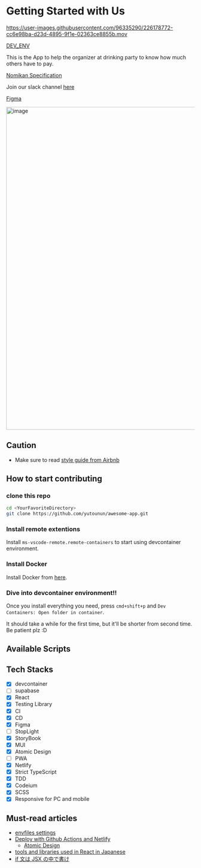 # Getting Started with Us



https://user-images.githubusercontent.com/96335290/226178772-cc6e98ba-d23d-4895-9f1e-02363ce8855b.mov



[DEV_ENV](https://spectacular-boba-b2aad2.netlify.app/)

This is the App to help the organizer at drinking party to know how much others have to pay.

[Nomikan Specification](https://gifted-airboat-26e.notion.site/NomiKan-4a92bb4555d947ab87c3894f9cef976d)

Join our slack channel [here](https://join.slack.com/t/slack-syd5787/shared_invite/zt-1q7n0mfqr-5BBOTmqxBvYpXVAJHtyW5Q)

[Figma](https://www.figma.com/file/rCcFP28Aws9kDXAZBRyYLp/%E7%84%A1%E9%A1%8C?node-id=0%3A1&t=nuxgWPbvti5CUmYT-1)

<img width="861" alt="image" src="https://user-images.githubusercontent.com/96335290/221718011-83a1ab20-9b64-4a81-938c-760ec78a0d75.png">

## Caution

- Make sure to read [style guide from Airbnb](https://github.com/airbnb/javascript/tree/master/react)

## How to start contributing

### clone this repo

```sh
cd <YourFavoriteDirectory>
git clone https://github.com/yutounun/awesome-app.git
```

### Install remote extentions

Install `ms-vscode-remote.remote-containers` to start using devcontainer environment.

### Install Docker

Install Docker from [here](https://docs.docker.com/desktop/install/mac-install/).

### Dive into devcontainer environment!!

Once you install everything you need, press `cmd+shift+p` and `Dev Containers: Open folder in container`.

It should take a while for the first time, but it'll be shorter from second time. Be patient plz :D

## Available Scripts

## Tech Stacks

- [x] devcontainer
- [ ] supabase
- [x] React
- [x] Testing Library
- [x] CI
- [x] CD
- [x] Figma
- [ ] StopLight
- [x] StoryBook
- [x] MUI
- [x] Atomic Design
- [ ] PWA
- [x] Netlify
- [x] Strict TypeScript
- [x] TDD
- [x] Codeium
- [x] SCSS
- [x] Responsive for PC and mobile

## Must-read articles

- [envfiles settings](https://create-react-app.dev/docs/adding-custom-environment-variables/1)
- [Deploy with Github Actions and Netlify](https://dev.to/dancrtis/ci-cd-pipeline-with-netlify-and-github-actions-bcm)
  - [Atomic Design](https://atomicdesign.bradfrost.com/chapter-2/)
- [tools and libraries used in React in Japanese](SCSShttps://qiita.com/mikan3rd/items/b9ac6125b1f14175677e)
- [if 文は JSX の中で書け](https://qiita.com/horiy0125/items/fa07f5baa6028b9746ce)
